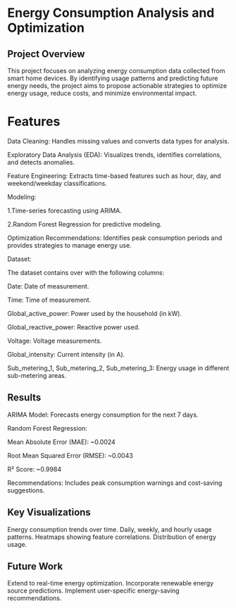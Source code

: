 # Energy Consumption Analysis and Optimization

## Project Overview

This project focuses on analyzing energy consumption data collected from smart home devices. By identifying usage patterns and predicting future energy needs, the project aims to propose actionable strategies to optimize energy usage, reduce costs, and minimize environmental impact.

# Features

Data Cleaning: Handles missing values and converts data types for analysis.

Exploratory Data Analysis (EDA): Visualizes trends, identifies correlations, and detects anomalies.

Feature Engineering: Extracts time-based features such as hour, day, and weekend/weekday classifications.

Modeling:

1.Time-series forecasting using ARIMA.

2.Random Forest Regression for predictive modeling.

Optimization Recommendations: Identifies peak consumption periods and provides strategies to manage energy use.

Dataset:

The dataset contains over with the following columns:

Date: Date of measurement.

Time: Time of measurement.

Global_active_power: Power used by the household (in kW).

Global_reactive_power: Reactive power used.

Voltage: Voltage measurements.

Global_intensity: Current intensity (in A).

Sub_metering_1, Sub_metering_2, Sub_metering_3: Energy usage in different sub-metering areas.


## Results

ARIMA Model: Forecasts energy consumption for the next 7 days.

Random Forest Regression:

Mean Absolute Error (MAE): ~0.0024

Root Mean Squared Error (RMSE): ~0.0043

R² Score: ~0.9984

Recommendations: Includes peak consumption warnings and cost-saving suggestions.

## Key Visualizations

Energy consumption trends over time.
Daily, weekly, and hourly usage patterns.
Heatmaps showing feature correlations.
Distribution of energy usage.

## Future Work
Extend to real-time energy optimization.
Incorporate renewable energy source predictions.
Implement user-specific energy-saving recommendations.
